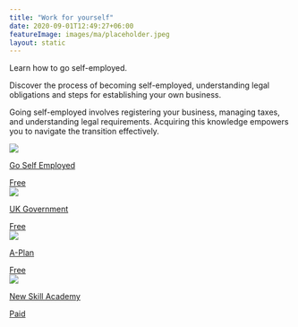 ```yaml
---
title: "Work for yourself"
date: 2020-09-01T12:49:27+06:00
featureImage: images/ma/placeholder.jpeg
layout: static
---
```


Learn how to go self-employed.

Discover the process of becoming self-employed, understanding legal obligations and steps for establishing your own business.

Going self-employed involves registering your business, managing taxes, and understanding legal requirements. Acquiring this knowledge empowers you to navigate the transition effectively.

<a class="ma-link" href="https://goselfemployed.co/become-self-employed/"><div class="ma-card ma-card-Learning"><div class="ma-icon"><img src ="/images/Icon-check - learning - opacity.svg"/></div><div class="ma-name"><p>Go Self Employed</p></div><div class="ma-paid-text"><span>Free </span></div></div></a><a class="ma-link" href="https://www.gov.uk/set-up-self-employed"><div class="ma-card ma-card-Learning"><div class="ma-icon"><img src ="/images/Icon-check - learning - opacity.svg"/></div><div class="ma-name"><p>UK Government</p></div><div class="ma-paid-text"><span>Free </span></div></div></a><a class="ma-link" href="https://blog.aplan.co.uk/how-to-go-self-employed/"><div class="ma-card ma-card-Learning"><div class="ma-icon"><img src ="/images/Icon-check - learning - opacity.svg"/></div><div class="ma-name"><p>A-Plan</p></div><div class="ma-paid-text"><span>Free </span></div></div></a><a class="ma-link" href="https://www.awin1.com/cread.php?awinmid=31125&awinaffid=1198638&ued=https%3A%2F%2Fnewskillsacademy.co.uk%2F"><div class="ma-card ma-card-Learning"><div class="ma-icon"><img src ="/images/Icon-pound - learning - opacity.svg"/></div><div class="ma-name"><p>New Skill Academy</p></div><div class="ma-paid-text"><span>Paid</span></div></div></a>  

<br/><br/>







